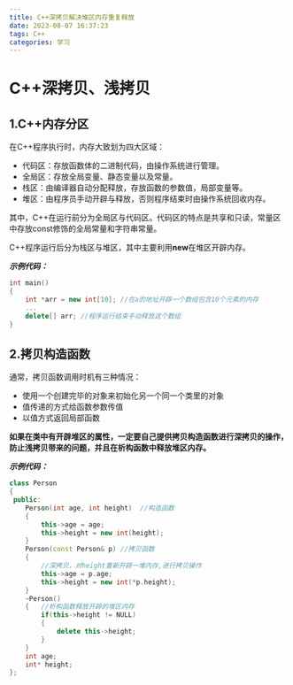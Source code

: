 ```yaml
---
title: C++深拷贝解决堆区内存重复释放
date: 2023-08-07 16:37:23
tags: C++
categories: 学习
---
```


# C++深拷贝、浅拷贝



## 1.C++内存分区

在C++程序执行时，内存大致划为四大区域：

- 代码区：存放函数体的二进制代码，由操作系统进行管理。
- 全局区：存放全局变量、静态变量以及常量。
- 栈区：由编译器自动分配释放，存放函数的参数值，局部变量等。
- 堆区：由程序员手动开辟与释放，否则程序结束时由操作系统回收内存。

其中，C++在运行前分为全局区与代码区。代码区的特点是共享和只读，常量区中存放const修饰的全局常量和字符串常量。

C++程序运行后分为栈区与堆区，其中主要利用**new**在堆区开辟内存。

***示例代码：***

```c++
int main()
{
    int *arr = new int[10]; //在a的地址开辟一个数组包含10个元素的内存
    ...
    delete[] arr; //程序运行结束手动释放这个数组
}

```



## 2.拷贝构造函数

通常，拷贝函数调用时机有三种情况：

- 使用一个创建完毕的对象来初始化另一个同一个类里的对象
- 值传递的方式给函数参数传值
- 以值方式返回局部函数

**如果在类中有开辟堆区的属性，一定要自己提供拷贝构造函数进行深拷贝的操作，防止浅拷贝带来的问题，并且在析构函数中释放堆区内存。**

***示例代码：***

```c++
class Person
{
 public:
    Person(int age, int height)  //构造函数
    {
        this->age = age;
        this->height = new int(height);
    }
    Person(const Person& p) //拷贝函数
    {
        //深拷贝，对height重新开辟一堆内存,进行拷贝操作
        this->age = p.age;
        this->height = new int(*p.height);
    }
    ~Person()
    {   //析构函数释放开辟的堆区内存
        if(this->height != NULL)
        {
            delete this->height;
        }
    }
    int age;
    int* height;
};
```

